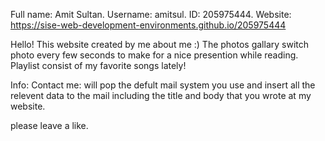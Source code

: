 Full name: Amit Sultan.
Username: amitsul.
ID: 205975444.
Website: https://sise-web-development-environments.github.io/205975444

Hello! This website created by me about me :)
The photos gallary switch photo every few seconds to make for a nice presention while reading.
Playlist consist of my favorite songs lately!

Info:
Contact me: will pop the defult mail system you use and insert all the relevent data to the mail including
	    the title and body that you wrote at my website.

please leave a like.
